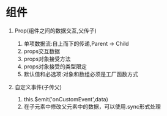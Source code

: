 # 组件
1. Prop(组件之间的数据交互,父传子)
    1. 单项数据流:自上而下的传递,Parent -> Child
    2. props交互数据
    3. props对象接受方法
    4. props对象接受的类型限定
    5. 默认值和必选项:对象和数组必须是工厂函数方式

2. 自定义事件(子传父)
    1. this.$emit('onCustomEvent',data)
    2. 在子元素中修改父元素中的数据，可以使用.sync形式处理